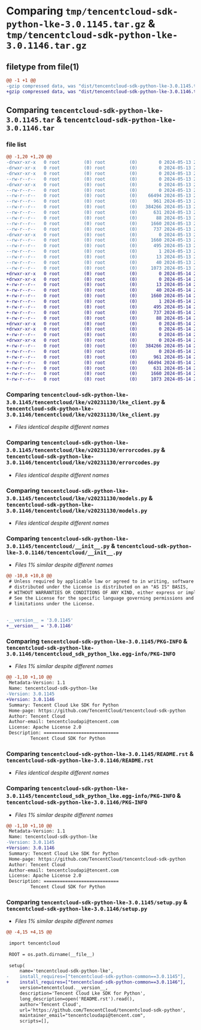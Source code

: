 # Comparing `tmp/tencentcloud-sdk-python-lke-3.0.1145.tar.gz` & `tmp/tencentcloud-sdk-python-lke-3.0.1146.tar.gz`

## filetype from file(1)

```diff
@@ -1 +1 @@
-gzip compressed data, was "dist/tencentcloud-sdk-python-lke-3.0.1145.tar", last modified: Mon May 13 21:10:31 2024, max compression
+gzip compressed data, was "dist/tencentcloud-sdk-python-lke-3.0.1146.tar", last modified: Tue May 14 21:48:46 2024, max compression
```

## Comparing `tencentcloud-sdk-python-lke-3.0.1145.tar` & `tencentcloud-sdk-python-lke-3.0.1146.tar`

### file list

```diff
@@ -1,20 +1,20 @@
-drwxr-xr-x   0 root         (0) root         (0)        0 2024-05-13 21:10:31.000000 tencentcloud-sdk-python-lke-3.0.1145/
-drwxr-xr-x   0 root         (0) root         (0)        0 2024-05-13 21:10:31.000000 tencentcloud-sdk-python-lke-3.0.1145/tencentcloud/
-drwxr-xr-x   0 root         (0) root         (0)        0 2024-05-13 21:10:31.000000 tencentcloud-sdk-python-lke-3.0.1145/tencentcloud/lke/
--rw-r--r--   0 root         (0) root         (0)        0 2024-05-13 21:10:31.000000 tencentcloud-sdk-python-lke-3.0.1145/tencentcloud/lke/__init__.py
-drwxr-xr-x   0 root         (0) root         (0)        0 2024-05-13 21:10:31.000000 tencentcloud-sdk-python-lke-3.0.1145/tencentcloud/lke/v20231130/
--rw-r--r--   0 root         (0) root         (0)        0 2024-05-13 21:10:31.000000 tencentcloud-sdk-python-lke-3.0.1145/tencentcloud/lke/v20231130/__init__.py
--rw-r--r--   0 root         (0) root         (0)    66494 2024-05-13 21:10:31.000000 tencentcloud-sdk-python-lke-3.0.1145/tencentcloud/lke/v20231130/lke_client.py
--rw-r--r--   0 root         (0) root         (0)      961 2024-05-13 21:10:31.000000 tencentcloud-sdk-python-lke-3.0.1145/tencentcloud/lke/v20231130/errorcodes.py
--rw-r--r--   0 root         (0) root         (0)   384266 2024-05-13 21:10:31.000000 tencentcloud-sdk-python-lke-3.0.1145/tencentcloud/lke/v20231130/models.py
--rw-r--r--   0 root         (0) root         (0)      631 2024-05-13 21:10:31.000000 tencentcloud-sdk-python-lke-3.0.1145/tencentcloud/__init__.py
--rw-r--r--   0 root         (0) root         (0)       88 2024-05-13 21:10:31.000000 tencentcloud-sdk-python-lke-3.0.1145/setup.cfg
--rw-r--r--   0 root         (0) root         (0)     1660 2024-05-13 21:10:31.000000 tencentcloud-sdk-python-lke-3.0.1145/PKG-INFO
--rw-r--r--   0 root         (0) root         (0)      737 2024-05-13 21:10:31.000000 tencentcloud-sdk-python-lke-3.0.1145/README.rst
-drwxr-xr-x   0 root         (0) root         (0)        0 2024-05-13 21:10:31.000000 tencentcloud-sdk-python-lke-3.0.1145/tencentcloud_sdk_python_lke.egg-info/
--rw-r--r--   0 root         (0) root         (0)     1660 2024-05-13 21:10:31.000000 tencentcloud-sdk-python-lke-3.0.1145/tencentcloud_sdk_python_lke.egg-info/PKG-INFO
--rw-r--r--   0 root         (0) root         (0)      495 2024-05-13 21:10:31.000000 tencentcloud-sdk-python-lke-3.0.1145/tencentcloud_sdk_python_lke.egg-info/SOURCES.txt
--rw-r--r--   0 root         (0) root         (0)        1 2024-05-13 21:10:31.000000 tencentcloud-sdk-python-lke-3.0.1145/tencentcloud_sdk_python_lke.egg-info/dependency_links.txt
--rw-r--r--   0 root         (0) root         (0)       13 2024-05-13 21:10:31.000000 tencentcloud-sdk-python-lke-3.0.1145/tencentcloud_sdk_python_lke.egg-info/top_level.txt
--rw-r--r--   0 root         (0) root         (0)       40 2024-05-13 21:10:31.000000 tencentcloud-sdk-python-lke-3.0.1145/tencentcloud_sdk_python_lke.egg-info/requires.txt
--rw-r--r--   0 root         (0) root         (0)     1073 2024-05-13 21:10:31.000000 tencentcloud-sdk-python-lke-3.0.1145/setup.py
+drwxr-xr-x   0 root         (0) root         (0)        0 2024-05-14 21:48:46.000000 tencentcloud-sdk-python-lke-3.0.1146/
+drwxr-xr-x   0 root         (0) root         (0)        0 2024-05-14 21:48:46.000000 tencentcloud-sdk-python-lke-3.0.1146/tencentcloud_sdk_python_lke.egg-info/
+-rw-r--r--   0 root         (0) root         (0)       13 2024-05-14 21:48:46.000000 tencentcloud-sdk-python-lke-3.0.1146/tencentcloud_sdk_python_lke.egg-info/top_level.txt
+-rw-r--r--   0 root         (0) root         (0)       40 2024-05-14 21:48:46.000000 tencentcloud-sdk-python-lke-3.0.1146/tencentcloud_sdk_python_lke.egg-info/requires.txt
+-rw-r--r--   0 root         (0) root         (0)     1660 2024-05-14 21:48:46.000000 tencentcloud-sdk-python-lke-3.0.1146/tencentcloud_sdk_python_lke.egg-info/PKG-INFO
+-rw-r--r--   0 root         (0) root         (0)        1 2024-05-14 21:48:46.000000 tencentcloud-sdk-python-lke-3.0.1146/tencentcloud_sdk_python_lke.egg-info/dependency_links.txt
+-rw-r--r--   0 root         (0) root         (0)      495 2024-05-14 21:48:46.000000 tencentcloud-sdk-python-lke-3.0.1146/tencentcloud_sdk_python_lke.egg-info/SOURCES.txt
+-rw-r--r--   0 root         (0) root         (0)      737 2024-05-14 21:48:46.000000 tencentcloud-sdk-python-lke-3.0.1146/README.rst
+-rw-r--r--   0 root         (0) root         (0)       88 2024-05-14 21:48:46.000000 tencentcloud-sdk-python-lke-3.0.1146/setup.cfg
+drwxr-xr-x   0 root         (0) root         (0)        0 2024-05-14 21:48:46.000000 tencentcloud-sdk-python-lke-3.0.1146/tencentcloud/
+drwxr-xr-x   0 root         (0) root         (0)        0 2024-05-14 21:48:46.000000 tencentcloud-sdk-python-lke-3.0.1146/tencentcloud/lke/
+-rw-r--r--   0 root         (0) root         (0)        0 2024-05-14 21:48:46.000000 tencentcloud-sdk-python-lke-3.0.1146/tencentcloud/lke/__init__.py
+drwxr-xr-x   0 root         (0) root         (0)        0 2024-05-14 21:48:46.000000 tencentcloud-sdk-python-lke-3.0.1146/tencentcloud/lke/v20231130/
+-rw-r--r--   0 root         (0) root         (0)   384266 2024-05-14 21:48:46.000000 tencentcloud-sdk-python-lke-3.0.1146/tencentcloud/lke/v20231130/models.py
+-rw-r--r--   0 root         (0) root         (0)        0 2024-05-14 21:48:46.000000 tencentcloud-sdk-python-lke-3.0.1146/tencentcloud/lke/v20231130/__init__.py
+-rw-r--r--   0 root         (0) root         (0)      961 2024-05-14 21:48:46.000000 tencentcloud-sdk-python-lke-3.0.1146/tencentcloud/lke/v20231130/errorcodes.py
+-rw-r--r--   0 root         (0) root         (0)    66494 2024-05-14 21:48:46.000000 tencentcloud-sdk-python-lke-3.0.1146/tencentcloud/lke/v20231130/lke_client.py
+-rw-r--r--   0 root         (0) root         (0)      631 2024-05-14 21:48:46.000000 tencentcloud-sdk-python-lke-3.0.1146/tencentcloud/__init__.py
+-rw-r--r--   0 root         (0) root         (0)     1660 2024-05-14 21:48:46.000000 tencentcloud-sdk-python-lke-3.0.1146/PKG-INFO
+-rw-r--r--   0 root         (0) root         (0)     1073 2024-05-14 21:48:46.000000 tencentcloud-sdk-python-lke-3.0.1146/setup.py
```

### Comparing `tencentcloud-sdk-python-lke-3.0.1145/tencentcloud/lke/v20231130/lke_client.py` & `tencentcloud-sdk-python-lke-3.0.1146/tencentcloud/lke/v20231130/lke_client.py`

 * *Files identical despite different names*

### Comparing `tencentcloud-sdk-python-lke-3.0.1145/tencentcloud/lke/v20231130/errorcodes.py` & `tencentcloud-sdk-python-lke-3.0.1146/tencentcloud/lke/v20231130/errorcodes.py`

 * *Files identical despite different names*

### Comparing `tencentcloud-sdk-python-lke-3.0.1145/tencentcloud/lke/v20231130/models.py` & `tencentcloud-sdk-python-lke-3.0.1146/tencentcloud/lke/v20231130/models.py`

 * *Files identical despite different names*

### Comparing `tencentcloud-sdk-python-lke-3.0.1145/tencentcloud/__init__.py` & `tencentcloud-sdk-python-lke-3.0.1146/tencentcloud/__init__.py`

 * *Files 1% similar despite different names*

```diff
@@ -10,8 +10,8 @@
 # Unless required by applicable law or agreed to in writing, software
 # distributed under the License is distributed on an "AS IS" BASIS,
 # WITHOUT WARRANTIES OR CONDITIONS OF ANY KIND, either express or implied.
 # See the License for the specific language governing permissions and
 # limitations under the License.
 
 
-__version__ = '3.0.1145'
+__version__ = '3.0.1146'
```

### Comparing `tencentcloud-sdk-python-lke-3.0.1145/PKG-INFO` & `tencentcloud-sdk-python-lke-3.0.1146/tencentcloud_sdk_python_lke.egg-info/PKG-INFO`

 * *Files 1% similar despite different names*

```diff
@@ -1,10 +1,10 @@
 Metadata-Version: 1.1
 Name: tencentcloud-sdk-python-lke
-Version: 3.0.1145
+Version: 3.0.1146
 Summary: Tencent Cloud Lke SDK for Python
 Home-page: https://github.com/TencentCloud/tencentcloud-sdk-python
 Author: Tencent Cloud
 Author-email: tencentcloudapi@tencent.com
 License: Apache License 2.0
 Description: ============================
         Tencent Cloud SDK for Python
```

### Comparing `tencentcloud-sdk-python-lke-3.0.1145/README.rst` & `tencentcloud-sdk-python-lke-3.0.1146/README.rst`

 * *Files identical despite different names*

### Comparing `tencentcloud-sdk-python-lke-3.0.1145/tencentcloud_sdk_python_lke.egg-info/PKG-INFO` & `tencentcloud-sdk-python-lke-3.0.1146/PKG-INFO`

 * *Files 1% similar despite different names*

```diff
@@ -1,10 +1,10 @@
 Metadata-Version: 1.1
 Name: tencentcloud-sdk-python-lke
-Version: 3.0.1145
+Version: 3.0.1146
 Summary: Tencent Cloud Lke SDK for Python
 Home-page: https://github.com/TencentCloud/tencentcloud-sdk-python
 Author: Tencent Cloud
 Author-email: tencentcloudapi@tencent.com
 License: Apache License 2.0
 Description: ============================
         Tencent Cloud SDK for Python
```

### Comparing `tencentcloud-sdk-python-lke-3.0.1145/setup.py` & `tencentcloud-sdk-python-lke-3.0.1146/setup.py`

 * *Files 1% similar despite different names*

```diff
@@ -4,15 +4,15 @@
 
 import tencentcloud
 
 ROOT = os.path.dirname(__file__)
 
 setup(
     name='tencentcloud-sdk-python-lke',
-    install_requires=["tencentcloud-sdk-python-common==3.0.1145"],
+    install_requires=["tencentcloud-sdk-python-common==3.0.1146"],
     version=tencentcloud.__version__,
     description='Tencent Cloud Lke SDK for Python',
     long_description=open('README.rst').read(),
     author='Tencent Cloud',
     url='https://github.com/TencentCloud/tencentcloud-sdk-python',
     maintainer_email="tencentcloudapi@tencent.com",
     scripts=[],
```

